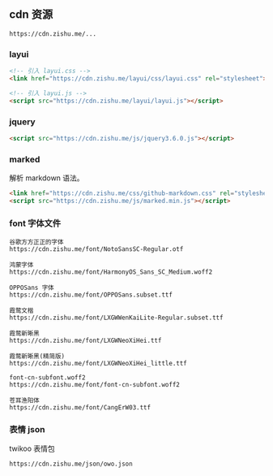## cdn 资源

```
https://cdn.zishu.me/...
```

### layui

```html
<!-- 引入 layui.css -->
<link href="https://cdn.zishu.me/layui/css/layui.css" rel="stylesheet">

<!-- 引入 layui.js -->
<script src="https://cdn.zishu.me/layui/layui.js"></script>
```

### jquery

```html
<script src="https://cdn.zishu.me/js/jquery3.6.0.js"></script>
```

### marked

解析 markdown 语法。

```html
<link href="https://cdn.zishu.me/css/github-markdown.css" rel="stylesheet">
<script src="https://cdn.zishu.me/js/marked.min.js"></script>
```

### font 字体文件

```
谷歌方方正正的字体
https://cdn.zishu.me/font/NotoSansSC-Regular.otf

鸿蒙字体
https://cdn.zishu.me/font/HarmonyOS_Sans_SC_Medium.woff2

OPPOSans 字体
https://cdn.zishu.me/font/OPPOSans.subset.ttf

霞鹜文楷
https://cdn.zishu.me/font/LXGWWenKaiLite-Regular.subset.ttf

霞鹜新晰黑
https://cdn.zishu.me/font/LXGWNeoXiHei.ttf

霞鹜新晰黑(精简版)
https://cdn.zishu.me/font/LXGWNeoXiHei_little.ttf

font-cn-subfont.woff2
https://cdn.zishu.me/font/font-cn-subfont.woff2

苍耳渔阳体
https://cdn.zishu.me/font/CangErW03.ttf

```

### 表情 json

twikoo 表情包

```
https://cdn.zishu.me/json/owo.json
```
